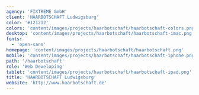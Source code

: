 ```yaml
---
agency: 'FIXTREME GmbH'
client: 'HAARBOTSCHAFT Ludwigsburg'
color: '#121212'
colors: 'content/images/projects/haarbotschaft/haarbotschaft-colors.png'
desktop: 'content/images/projects/haarbotschaft/haarbotschaft-imac.png'
fonts:
  - 'open-sans'
homepage: 'content/images/projects/haarbotschaft/haarbotschaft.png'
mobile: 'content/images/projects/haarbotschaft/haarbotschaft-iphone.png'
path: '/haarbotschaft'
role: 'Web Developing'
tablet: 'content/images/projects/haarbotschaft/haarbotschaft-ipad.png'
title: 'HAARBOTSCHAFT Ludwigsburg'
website: 'http://www.haarbotschaft.de'
---
```

